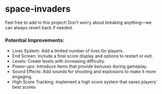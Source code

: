 # space-invaders
Feel free to add to this project! Don't worry about breaking anything—we can always revert back if needed.


### Potential Improvements:
- Lives System: Add a limited number of lives for players.
- End Screen: Include a final score display and options to restart or exit.
- Levels: Create levels with increasing difficulty.
- Power-ups: Introduce items that provide bonuses during gameplay.
- Sound Effects: Add sounds for shooting and explosions to make it more engaging.
- High Score Tracking: Implement a high score system that saves players' best scores